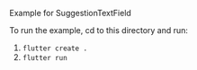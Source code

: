 Example for SuggestionTextField

To run the example, cd to this directory and run:
1. `flutter create .`
2. `flutter run`